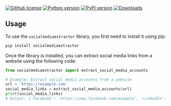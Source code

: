 [![GitHub license](https://img.shields.io/github/license/irfanalidv/socialmediaextractor)](https://github.com/irfanalidv/socialmediaextractor/blob/main/LICENSE)
[![Python version](https://img.shields.io/badge/python-3.7%20%7C%203.8%20%7C%203.9%20%7C%203.10-blue.svg)](https://pypi.org/project/socialmediaextractor/)
[![PyPI version](https://badge.fury.io/py/socialmediaextractor.svg)](https://pypi.org/project/socialmediaextractor/)
[![Downloads](https://static.pepy.tech/badge/socialmediaextractor)](https://pepy.tech/project/socialmediaextractor)

## Usage

To use the `socialmediaextractor` library, you first need to install it using pip:

```python
pip install socialmediaextractor
```

Once the library is installed, you can extract social media links from a website using the following code:

```python
from socialmediaextractor import extract_social_media_accounts
```

```python
# Example: Extract social media accounts from a website
url = 'https://example.com'
social_media_links = extract_social_media_accounts(url)
print(social_media_links)
# Output: {'Facebook': 'https://www.facebook.com/example', 'LinkedIn': 'https://www.linkedin.com/company/example/', 'Twitter': 'https://twitter.com/example'}
```
